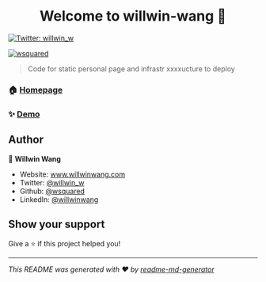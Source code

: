 <h1 align="center">Welcome to willwin-wang 👋</h1>
<p>
  <a href="https://twitter.com/willwin_w" target="_blank">
    <img alt="Twitter: willwin_w" src="https://img.shields.io/twitter/follow/willwin_w.svg?style=social" />
  </a>
</p>

[![wsquared](https://circleci.com/gh/wsquared/willwin-wang.svg?style=svg)](<https://app.circleci.com/pipelines/github/wsquared>)

> Code for static personal page and infrastr xxxxucture to deploy

### 🏠 [Homepage](https://willwinwang.com)

### ✨ [Demo](https://willwinwang.com)

## Author

👤 **Willwin Wang**

* Website: www.willwinwang.com
* Twitter: [@willwin\_w](https://twitter.com/willwin_w)
* Github: [@wsquared](https://github.com/wsquared)
* LinkedIn: [@willwinwang](https://linkedin.com/in/willwinwang)

## Show your support

Give a ⭐️ if this project helped you!

***
_This README was generated with ❤️ by [readme-md-generator](https://github.com/kefranabg/readme-md-generator)_